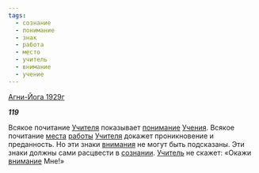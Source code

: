 ```yaml
---
tags:
  - сознание
  - понимание
  - знак
  - работа
  - место
  - учитель
  - внимание
  - учение
---
```

[Агни-Йога 1929г](https://127.0.0.1:4002/agni/1929)

___119___

Всякое почитание [Учителя](../../../tags/#учитель) показывает [понимание](../../../tags/#понимание) [Учения](../../../tags/#учение). Всякое почитание [места](../../../tags/#место) [работы](../../../tags/#работа) [Учителя](../../../tags/#учитель) докажет проникновение и преданность. Но эти знаки [внимания](../../../tags/#[внимание](../../../tags/#внимание)) не могут быть подсказаны. Эти знаки должны сами расцвести в [сознании](../../../tags/#сознание). [Учитель](../../../tags/#учитель) не скажет: «Окажи [внимание](../../../tags/#внимание) Мне!»